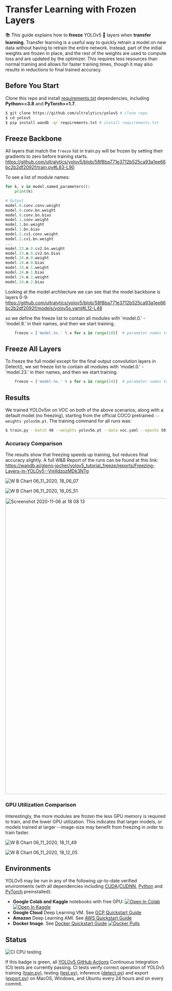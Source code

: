 # Transfer Learning with Frozen Layers

📚 This guide explains how to **freeze** YOLOv5 🚀 layers when **transfer learning**. Transfer learning is a useful way to quickly retrain a model on new data without having to retrain the entire network. Instead, part of the initial weights are frozen in place, and the rest of the weights are used to compute loss and are updated by the optimizer. This requires less resources than normal training and allows for faster training times, though it may also results in reductions to final trained accuracy.


## Before You Start

Clone this repo and install [requirements.txt](https://github.com/ultralytics/yolov5/blob/master/requirements.txt) dependencies, including **Python>=3.8** and **PyTorch>=1.7**.

```bash
$ git clone https://github.com/ultralytics/yolov5 # clone repo
$ cd yolov5
$ pip install wandb -qr requirements.txt # install requirements.txt
```

## Freeze Backbone

All layers that match the `freeze` list in train.py will be frozen by setting their gradients to zero before training starts.
https://github.com/ultralytics/yolov5/blob/58f8ba771e3712b525ca93a1ee66bc2b2df2092f/train.py#L83-L90

To see a list of module names:
```python
for k, v in model.named_parameters():
    print(k)

# Output
model.0.conv.conv.weight
model.0.conv.bn.weight
model.0.conv.bn.bias
model.1.conv.weight
model.1.bn.weight
model.1.bn.bias
model.2.cv1.conv.weight
model.2.cv1.bn.weight
...
model.23.m.0.cv2.bn.weight
model.23.m.0.cv2.bn.bias
model.24.m.0.weight
model.24.m.0.bias
model.24.m.1.weight
model.24.m.1.bias
model.24.m.2.weight
model.24.m.2.bias
```

Looking at the model architecture we can see that the model backbone is layers 0-9:
https://github.com/ultralytics/yolov5/blob/58f8ba771e3712b525ca93a1ee66bc2b2df2092f/models/yolov5s.yaml#L12-L48

so we define the freeze list to contain all modules with 'model.0.' - 'model.9.' in their names, and then we start training.
```python
    freeze = ['model.%s.' % x for x in range(10)]  # parameter names to freeze (full or partial)
```

## Freeze All Layers

To freeze the full model except for the final output convolution layers in Detect(), we set freeze list to contain all modules with 'model.0.' - 'model.23.' in their names, and then we start training.
```python
    freeze = ['model.%s.' % x for x in range(24)]  # parameter names to freeze (full or partial)
```

## Results

We trained YOLOv5m on VOC on both of the above scenarios, along with a default model (no freezing), starting from the official COCO pretrained `--weights yolov5m.pt`. The training command for all runs was:
```bash
$ train.py --batch 48 --weights yolov5m.pt --data voc.yaml --epochs 50 --cache --img 512 --hyp hyp.finetune.yaml
```

### Accuracy Comparison

The results show that freezing speeds up training, but reduces final accuracy slightly. A full W&B Report of the runs can be found at this link:
https://wandb.ai/glenn-jocher/yolov5_tutorial_freeze/reports/Freezing-Layers-in-YOLOv5--VmlldzozMDk3NTg

![W B Chart 06_11_2020, 18_06_07](https://user-images.githubusercontent.com/26833433/98394454-11579f80-205b-11eb-8e57-d8318e1cc2f8.png)

![W B Chart 06_11_2020, 18_05_51](https://user-images.githubusercontent.com/26833433/98394459-13216300-205b-11eb-871b-49e20691a423.png)

<img width="922" alt="Screenshot 2020-11-06 at 18 08 13" src="https://user-images.githubusercontent.com/26833433/98394485-22081580-205b-11eb-9e37-1f9869fe91d8.png">

### GPU Utilization Comparison

Interestingly, the more modules are frozen the less GPU memory is required to train, and the lower GPU utilization. This indicates that larger models, or models trained at larger --image-size may benefit from freezing in order to train faster.

![W B Chart 06_11_2020, 18_11_49](https://user-images.githubusercontent.com/26833433/98394920-c2f6d080-205b-11eb-9611-fd68522b4e0e.png)

![W B Chart 06_11_2020, 18_12_05](https://user-images.githubusercontent.com/26833433/98394918-bf634980-205b-11eb-948d-311036ef9325.png)


## Environments

YOLOv5 may be run in any of the following up-to-date verified environments (with all dependencies including [CUDA](https://developer.nvidia.com/cuda)/[CUDNN](https://developer.nvidia.com/cudnn), [Python](https://www.python.org/) and [PyTorch](https://pytorch.org/) preinstalled):

- **Google Colab and Kaggle** notebooks with free GPU: <a href="https://colab.research.google.com/github/ultralytics/yolov5/blob/master/tutorial.ipynb"><img src="https://colab.research.google.com/assets/colab-badge.svg" alt="Open In Colab"></a> <a href="https://www.kaggle.com/ultralytics/yolov5"><img src="https://kaggle.com/static/images/open-in-kaggle.svg" alt="Open In Kaggle"></a>
- **Google Cloud** Deep Learning VM. See [GCP Quickstart Guide](https://github.com/ultralytics/yolov5/wiki/GCP-Quickstart)
- **Amazon** Deep Learning AMI. See [AWS Quickstart Guide](https://github.com/ultralytics/yolov5/wiki/AWS-Quickstart)
- **Docker Image**. See [Docker Quickstart Guide](https://github.com/ultralytics/yolov5/wiki/Docker-Quickstart) <a href="https://hub.docker.com/r/ultralytics/yolov5"><img src="https://img.shields.io/docker/pulls/ultralytics/yolov5?logo=docker" alt="Docker Pulls"></a>

## Status

![CI CPU testing](https://github.com/ultralytics/yolov5/workflows/CI%20CPU%20testing/badge.svg)

If this badge is green, all [YOLOv5 GitHub Actions](https://github.com/ultralytics/yolov5/actions) Continuous Integration (CI) tests are currently passing. CI tests verify correct operation of YOLOv5 training ([train.py](https://github.com/ultralytics/yolov5/blob/master/train.py)), testing ([test.py](https://github.com/ultralytics/yolov5/blob/master/test.py)), inference ([detect.py](https://github.com/ultralytics/yolov5/blob/master/detect.py)) and export ([export.py](https://github.com/ultralytics/yolov5/blob/master/models/export.py)) on MacOS, Windows, and Ubuntu every 24 hours and on every commit.